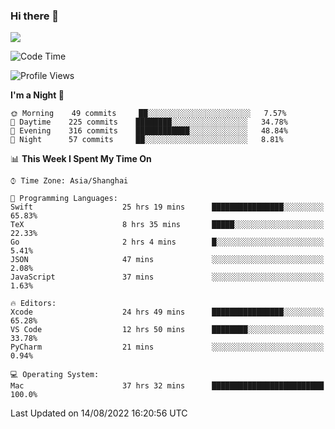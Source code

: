 ### Hi there 👋

<!--
**JJAYCHEN1e/jjaychen1e** is a ✨ _special_ ✨ repository because its `README.md` (this file) appears on your GitHub profile.

Here are some ideas to get you started:

- 🔭 I’m currently working on ...
- 🌱 I’m currently learning ...
- 👯 I’m looking to collaborate on ...
- 🤔 I’m looking for help with ...
- 💬 Ask me about ...
- 📫 How to reach me: ...
- 😄 Pronouns: ...
- ⚡ Fun fact: ...
-->

[![](https://github-readme-stats.vercel.app/api?username=jjaychen1e&show_icons=true)](https://github.com/jjaychen1e/github-readme-stats?count_private=true)

<!--START_SECTION:waka-->
![Code Time](http://img.shields.io/badge/Code%20Time-98%20hrs%2021%20mins-blue)

![Profile Views](http://img.shields.io/badge/Profile%20Views-1-blue)

**I'm a Night 🦉** 

```text
🌞 Morning    49 commits     ██░░░░░░░░░░░░░░░░░░░░░░░   7.57% 
🌆 Daytime    225 commits    ████████░░░░░░░░░░░░░░░░░   34.78% 
🌃 Evening    316 commits    ████████████░░░░░░░░░░░░░   48.84% 
🌙 Night      57 commits     ██░░░░░░░░░░░░░░░░░░░░░░░   8.81%

```


📊 **This Week I Spent My Time On** 

```text
⌚︎ Time Zone: Asia/Shanghai

💬 Programming Languages: 
Swift                    25 hrs 19 mins      ████████████████░░░░░░░░░   65.83% 
TeX                      8 hrs 35 mins       █████░░░░░░░░░░░░░░░░░░░░   22.33% 
Go                       2 hrs 4 mins        █░░░░░░░░░░░░░░░░░░░░░░░░   5.41% 
JSON                     47 mins             ░░░░░░░░░░░░░░░░░░░░░░░░░   2.08% 
JavaScript               37 mins             ░░░░░░░░░░░░░░░░░░░░░░░░░   1.63%

🔥 Editors: 
Xcode                    24 hrs 49 mins      ████████████████░░░░░░░░░   65.28% 
VS Code                  12 hrs 50 mins      ████████░░░░░░░░░░░░░░░░░   33.78% 
PyCharm                  21 mins             ░░░░░░░░░░░░░░░░░░░░░░░░░   0.94%

💻 Operating System: 
Mac                      37 hrs 32 mins      █████████████████████████   100.0%

```


 Last Updated on 14/08/2022 16:20:56 UTC
<!--END_SECTION:waka-->
